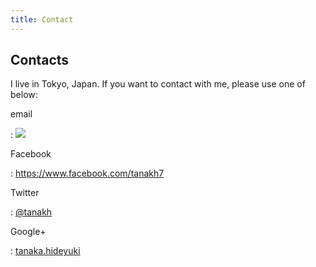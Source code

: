 ```yaml
---
title: Contact
---
```


## Contacts

I live in Tokyo, Japan.
If you want to contact with me, please use one of below:

email

:   ![](http://services.nexodyne.com/email/icon/S8TxV1w0IESLqlG73Wjj/IiKqBz0=/R01haWw=/0/image.png)

Facebook

:   <https://www.facebook.com/tanakh7>

Twitter

:   [@tanakh](http://twitter.com/tanakh)

Google+

:   [tanaka.hideyuki](https://plus.google.com/100925171681667627798)
